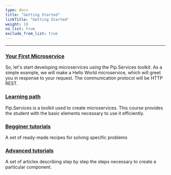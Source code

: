 ```yaml
---
type: docs
title: "Getting Started"
linkTitle: "Getting Started" 
weight: 10
no_list: true
exclude_from_list: true
---
```

---

### [Your First Microservice](your_first_microservice)
So, let's start developing microservices using the Pip.Services toolkit. As a simple example, we will make a Hello World microservice, which will greet you in response to your request. The communication protocol will be HTTP REST.

### [Learning path](learning_path)
Pip.Services is a toolkit used to create microservices. This course provides the student with the basic elements necessary to use it efficiently. 

### [Begginer tutorials](recipes)
A set of ready-made recipes for solving specific problems

### [Advanced tutorials](tutorials)
A set of articles describing step by step the steps necessary to create a particular component.



